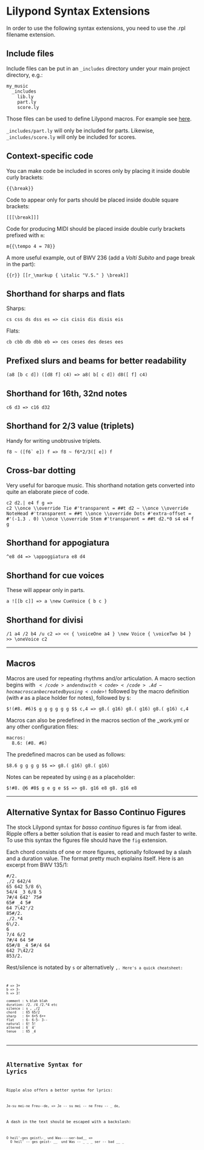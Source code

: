 # Lilypond Syntax Extensions

In order to use the following syntax extensions, you need to use the .rpl filename extension.

## Include files

Include files can be put in an <code>_includes</code> directory under your main project directory, e.g.:

    my_music
      _includes
        lib.ly
        part.ly
        score.ly

Those files can be used to define Lilypond macros. For example see [here](https://github.com/ciconia/music/tree/master/_include).

<code>_includes/part.ly</code> will only be included for parts. Likewise, <code>_includes/score.ly</code> will only be included for scores.

## Context-specific code

You can make code be included in scores only by placing it inside double curly brackets:

    {{\break}}

Code to appear only for parts should be placed inside double square brackets:

    [[[\break]]]

Code for producing MIDI should be placed inside double curly brackets prefixed with <code>m</code>:

    m{{\tempo 4 = 78}}

A more useful example, out of BWV 236 (add a _Volti Subito_ and page break in the part):

    {{r}} [[r_\markup { \italic "V.S." } \break]]

## Shorthand for sharps and flats

Sharps:

    cs css ds dss es => cis cisis dis disis eis
    
Flats:

    cb cbb db dbb eb => ces ceses des deses ees
    
## Prefixed slurs and beams for better readability

    (a8 [b c d]) ([d8 f] c4) => a8( b[ c d]) d8([ f] c4)

## Shorthand for 16th, 32nd notes

    c6 d3 => c16 d32
    
## Shorthand for 2/3 value (triplets)

Handy for writing unobtrusive triplets.

    f8 ~ ([f6` e]) f => f8 ~ f6*2/3([ e]) f
    
## Cross-bar dotting

Very useful for baroque music. This shorthand notation gets converted into quite an elaborate piece of code.

    c2 d2.| e4 f g =>
    c2 \\once \\override Tie #'transparent = ##t d2 ~ \\once \\override NoteHead #'transparent = ##t \\once \\override Dots #'extra-offset = #'(-1.3 . 0) \\once \\override Stem #'transparent = ##t d2.*0 s4 e4 f g

## Shorthand for appogiatura

    ^e8 d4 => \appoggiatura e8 d4
    
## Shorthand for cue voices

These will appear only in parts.

    a ![[b c]] => a \new CueVoice { b c }
    
## Shorthand for divisi

    /1 a4 /2 b4 /u c2 => << { \voiceOne a4 } \new Voice { \voiceTwo b4 } >> \oneVoice c2
    
***

## Macros

Macros are used for repeating rhythms and/or articulation. A macro section begins with <code>$</code> and ends with <code>$$</code>. Ad-hoc macros can be created by using <code>$!</code> followed by the macro definition (with <code>#</code> as a place holder for notes), followed by <code>$</code>:

    $!(#8. #6)$ g g g g g g $$ c,4 => g8.( g16) g8.( g16) g8.( g16) c,4

Macros can also be predefined in the macros section of the _work.yml or any other configuration files:

    macros:
      8.6: (#8. #6)
      
The predefined macros can be used as follows:

    $8.6 g g g g $$ => g8.( g16) g8.( g16)
    
Notes can be repeated by using <code>@</code> as a placeholder:

    $!#8. @6 #8$ g e g e $$ => g8. g16 e8 g8. g16 e8
    
***

## Alternative Syntax for Basso Continuo Figures

The stock Lilypond syntax for *basso continuo* figures is far from ideal. Ripple offers a better solution that is easier to read and much faster to write. To use this syntax the figures file should have the <code>fig</code> extension.

Each chord consists of one or more figures, optionally followed by a slash and a duration value. The format pretty much explains itself. Here is an excerpt from BWV 135/1:

    #/2.
    ,/2 642/4
    65 642 5/8 6\
    54/4 _3 6/8 5
    7#/4 642' 75#
    65# _4 5#
    64 7\42'/2
    85#/2.
    ,/2.*4
    6\/2.
    6
    7/4 6/2
    7#/4 64 5#
    65#/8 _4 5#/4 64
    642 7\42/2
    853/2.

Rest/silence is notated by <code>s</code> or alternatively <code>,<code>. Here's a quick cheatsheet:
  
    # => 3+
    b => 3-
    h => 3!

    comment : % blah blah
    duration: /2. /4 /2.*4 etc
    silence : s , ,/2
    chord   : 65 65/2
    sharp   : 6+ 6+5 6++
    flat    : 6- 6-5- 3--
    natural : 6! 5!
    altered : 6` 4'
    tenue   : 65 _4
    
***

## Alternative Syntax for Lyrics

Ripple also offers a better syntax for lyrics:

    Je-su mei-ne Freu--de, => Je -- su mei -- ne Freu -- _ de, 
    
A dash in the text should be escaped with a backslash:
    
    O heil'-ges geist\-_ und Was----ser-bad__ =>
      O heil' -- ges geist- __  und Was -- _ _ _ ser -- bad __ _